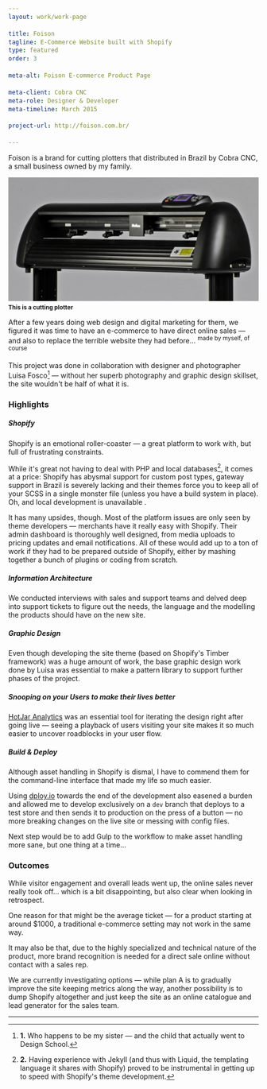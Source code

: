 ```yaml
---
layout: work/work-page

title: Foison
tagline: E-Commerce Website built with Shopify
type: featured
order: 3

meta-alt: Foison E-commerce Product Page

meta-client: Cobra CNC
meta-role: Designer & Developer
meta-timeline: March 2015

project-url: http://foison.com.br/

---
```


Foison is a brand for cutting plotters that distributed in Brazil by Cobra CNC, a small business owned by my family.

![This is a cutting plotter](/assets/images/work/foison/plotter.jpg)
<small><strong>This is a cutting plotter</strong></small>

After a few years doing web design and digital marketing for them, we figured it was time to have an e-commerce to have direct online sales — and also to replace the terrible website they had before... <sup>made by myself, of course</sup>

This project was done in collaboration with designer and photographer Luisa Fosco[^1] — without her superb photography and graphic design skillset, the site wouldn't be half of what it is.

### Highlights

##### Shopify

Shopify is an emotional roller-coaster — a great platform to work with, but full of frustrating constraints.

While it's great not having to deal with PHP and local databases[^2], it comes at a price: Shopify has abysmal support for custom post types, gateway support in Brazil is severely lacking and their themes force you to keep all of your SCSS in a single monster file (unless you have a build system in place). Oh, and local development is unavailable <i class="twa twa-grin"></i>.

It has many upsides, though. Most of the platform issues are only seen by theme developers — merchants have it really easy with Shopify. Their admin dashboard is thoroughly well designed, from media uploads to pricing updates and email notifications. All of these would add up to a ton of work if they had to be prepared outside of Shopify, either by mashing together a bunch of plugins or coding from scratch.

##### Information Architecture

We conducted interviews with sales and support teams and delved deep into support tickets to figure out the needs, the language and the modelling the products should have on the new site.

##### Graphic Design

Even though developing the site theme (based on Shopify's Timber framework) was a huge amount of work, the base graphic design work done by Luisa was essential to make a pattern library to support further phases of the project.

##### Snooping on your Users to make their lives better

[HotJar Analytics](http://hotjar.com/) was an essential tool for iterating the design right after going live — seeing a playback of users visiting your site makes it so much easier to uncover roadblocks in your user flow.

##### Build & Deploy

Although asset handling in Shopify is dismal, I have to commend them for the command-line interface that made my life so much easier.

Using [dploy.io](http://dploy.io/) towards the end of the development also easened a burden and allowed me to develop exclusively on a `dev` branch that deploys to a test store and then sends it to production on the press of a button — no more breaking changes on the live site or messing with config files.

Next step would be to add Gulp to the workflow to make asset handling more sane, but one thing at a time...

### Outcomes

While visitor engagement and overall leads went up, the online sales never really took off... which is a bit disappointing, but also clear when looking in retrospect.

One reason for that might be the average ticket — for a product starting at around $1000, a traditional e-commerce setting may not work in the same way.

It may also be that, due to the highly specialized and technical nature of the product, more brand recognition is needed for a direct sale online without contact with a sales rep.

We are currently investigating options — while plan A is to gradually improve the site keeping metrics along the way, another possibility is to dump Shopify altogether and just keep the site as an online catalogue and lead generator for the sales team.

---

[^1]: **1.​** Who happens to be my sister — and the child that actually went to Design School.

[^2]: **2.** Having experience with Jekyll (and thus with Liquid, the templating language it shares with Shopify) proved to be instrumental in getting up to speed with Shopify's theme development.
